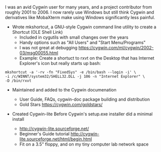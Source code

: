 
I was an avid Cygwin user for many years, and a project contributor from roughly 2001 to 2006.
I now rarely use Windows but still think Cygwin and derivatives like MobaXterm make using Windows significantly less painful.


* Wrote mkshortcut, a GNU-style Cygwin command line utility to create a Shortcut (OLE Shell Link)
  * Included in cygutils with small changes over the years
  * Handy options such as "All Users" and "Start Menu/Programs"
  * I was not great at debugging https://cygwin.com/ml/cygwin/2002-03/msg00055.html
  * Example: Create a shortuct to rxvt on the Desktop that has Internet Explorer's icon but really starts up bash:
```
mkshortcut -a '-rv -fn "FixedSys" -e /bin/bash --login -i' \
-i /c/WINNT/system32/SHELL32.DLL -j 106 -n "Internet Explorer" \
-D /bin/rxvt
```

* Maintained and added to the Cygwin documenation 
  * User Guide, FAQs, cygwin-doc package building and distribution
  * Gold Stars https://cygwin.com/goldstars/

* Created Cygwin-lite Before Cygwin's setup.exe installer did a minimal install
  * http://cygwin-lite.sourceforge.net/
  * Beginner's Guide tutorial http://cygwin-lite.sourceforge.net/html/begin.html
  * Fit on a 3.5" floppy, and on my tiny computer lab network space
